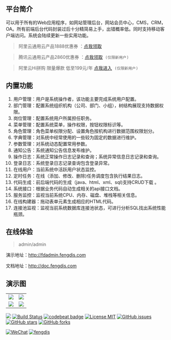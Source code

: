 ## 平台简介

可以用于所有的Web应用程序，如网站管理后台，网站会员中心，CMS，CRM，OA。所有前端后台代码封装过后十分精简易上手，出错概率低。同时支持移动客户端访问。系统会陆续更新一些实用功能。

> 阿里云通用云产品1888优惠券 ：[点我领取](https://promotion.aliyun.com/ntms/yunparter/invite.html?userCode=ann465rg)&nbsp;&nbsp;&nbsp;&nbsp;

> 腾讯云通用云产品2860优惠券 ：[点我领取](https://cloud.tencent.com/redirect.php?redirect=1025&cps_key=198c8df2ed259157187173bc7f4f32fd&from=console)&nbsp;&nbsp;`(仅限新用户)`

> 阿里云Hi拼购 限量爆款 低至199元/年 [点我进入](https://www.aliyun.com/acts/hi-group-buying?userCode=ann465rg)&nbsp;&nbsp;`(仅限新用户)`

## 内置功能

1.  用户管理：用户是系统操作者，该功能主要完成系统用户配置。
2.  部门管理：配置系统组织机构（公司、部门、小组），树结构展现支持数据权限。
3.  岗位管理：配置系统用户所属担任职务。
4.  菜单管理：配置系统菜单，操作权限，按钮权限标识等。
5.  角色管理：角色菜单权限分配、设置角色按机构进行数据范围权限划分。
6.  字典管理：对系统中经常使用的一些较为固定的数据进行维护。
7.  参数管理：对系统动态配置常用参数。
8.  通知公告：系统通知公告信息发布维护。
9.  操作日志：系统正常操作日志记录和查询；系统异常信息日志记录和查询。
10. 登录日志：系统登录日志记录查询包含登录异常。
11. 在线用户：当前系统中活跃用户状态监控。
12. 定时任务：在线（添加、修改、删除)任务调度包含执行结果日志。
13. 代码生成：前后端代码的生成（java、html、xml、sql)支持CRUD下载 。
14. 系统接口：根据业务代码自动生成相关的api接口文档。
15. 服务监控：监视当前系统CPU、内存、磁盘、堆栈等相关信息。
16. 在线构建器：拖动表单元素生成相应的HTML代码。
17. 连接池监视：监视当前系统数据库连接池状态，可进行分析SQL找出系统性能瓶颈。

## 在线体验
> admin/admin

演示地址：http://fdadmin.fengdis.com  

文档地址：http://doc.fengdis.com

## 演示图

<table>
    <tr>
        <td><img src="http://qiniu.fengdis.com/fdadmin/fdadmin01.jpg"/></td>
        <td><img src="http://qiniu.fengdis.com/fdadmin/fdadmin01.jpg"/></td>
    </tr>
    <tr>
        <td><img src="http://qiniu.fengdis.com/fdadmin/fdadmin02.jpg"/></td>
        <td><img src="http://qiniu.fengdis.com/fdadmin/fdadmin02.jpg"/></td>
    </tr>
</table>


![](https://img.shields.io/badge/language-Java-orange.svg)
[![Build Status](https://travis-ci.org/fengdis/fdadmin.svg?branch=master)](https://travis-ci.org/fengdis/fengdis)
[![codebeat badge](https://codebeat.co/badges/7690f076-410e-4b8d-8e0d-c3997160efc4)](https://codebeat.co/projects/github-com-fengdis-fdadmin-master)
[![License MIT](https://img.shields.io/badge/license-MIT-black.svg?style=flat)](https://github.com/fengdis/fdadmin/blob/master/LICENSE)
[![GitHub issues](https://img.shields.io/github/issues/fengdis/fdadmin.svg?style=flat)](https://github.com/fengdis/fdadmin/issues)
[![GitHub stars](https://img.shields.io/github/stars/fengdis/fdadmin.svg?style=social&label=Star)](https://github.com/fengdis/fdadmin)
[![GitHub forks](https://img.shields.io/github/forks/fengdis/fdadmin.svg?style=social&label=Fork)](https://github.com/fengdis/fdadmin)

[![WeChat](https://img.shields.io/badge/微信公众号-搬砖工那些事儿-red.svg)](https://www.fengdis.com/)
[![fengdis](https://img.shields.io/badge/个人主页-fengdis-red.svg)](https://www.fengdis.com/)
